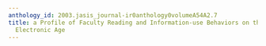 ```yaml
---
anthology_id: 2003.jasis_journal-ir0anthology0volumeA54A2.7
title: a Profile of Faculty Reading and Information-use Behaviors on the Cusp of the
  Electronic Age
---
```


